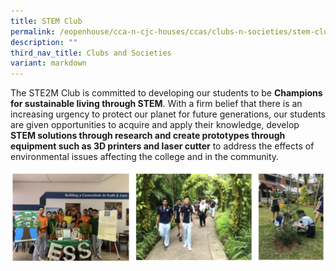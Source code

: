 ```yaml
---
title: STEM Club
permalink: /eopenhouse/cca-n-cjc-houses/ccas/clubs-n-societies/stem-club/
description: ""
third_nav_title: Clubs and Societies
variant: markdown
---
```

The STE2M Club is committed to developing our students to be **Champions for sustainable living through STEM**. With a firm belief that there is an increasing urgency to protect our planet for future generations, our students are given opportunities to acquire and apply their knowledge, develop **STEM solutions through research and create prototypes through equipment such as 3D printers and laser cutter** to address the effects of environmental issues affecting the college and in the community.

![](/images/stem%20club.JPG)